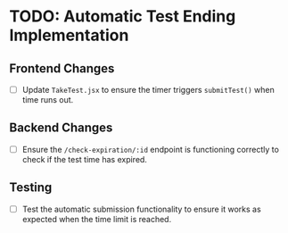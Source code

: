 # TODO: Automatic Test Ending Implementation

## Frontend Changes
- [ ] Update `TakeTest.jsx` to ensure the timer triggers `submitTest()` when time runs out.

## Backend Changes
- [ ] Ensure the `/check-expiration/:id` endpoint is functioning correctly to check if the test time has expired.

## Testing
- [ ] Test the automatic submission functionality to ensure it works as expected when the time limit is reached.
